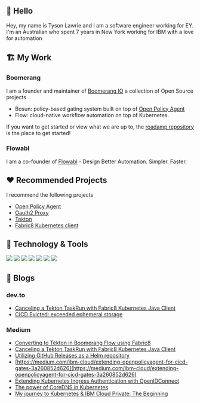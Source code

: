 ## 👋 Hello

Hey, my name is Tyson Lawrie and I am a software engineer working for EY. I'm an Australian who spent 7 years in New York working for IBM with a love for automation

<!--
Here are some ideas to get you started:
- 🔭 I’m currently working on ...
- 🌱 I’m currently learning ...
- 👯 I’m looking to collaborate on ...
- 🤔 I’m looking for help with ...
- 💬 Ask me about ...
- 📫 How to reach me: ...
- 😄 Pronouns: ...
- ⚡ Fun fact: ...
-->

## 🏗 My Work

### Boomerang

I am a founder and maintainer of [Boomerang IO](https://useboomerang.io) a collection of Open Source projects
- Bosun: policy-based gating system built on top of [Open Policy Agent](https://www.openpolicyagent.org/)
- Flow: cloud-native workflow automation on top of Kubernetes.

If you want to get started or view what we are up to, the [roadamp repository](https://github.com/boomerang-io/roadmap) is the place to get started!

### Flowabl

I am a co-founder of [Flowabl](https://flowabl.io) - Design Better Automation. Simpler. Faster.

## ❤️ Recommended Projects

I recommend the following projects
- [Open Policy Agent](https://github.com/open-policy-agent/opa)
- [Oauth2 Proxy](https://github.com/oauth2-proxy/oauth2-proxy)
- [Tekton](https://github.com/tektoncd)
- [Fabric8 Kubernetes client](https://github.com/fabric8io/kubernetes-client)

## 🔧 Technology & Tools

![](https://img.shields.io/badge/Editor-VS_Code-informational?style=flat&logo=visual-studio-code&logoColor=white&color=047CC0)
![](https://img.shields.io/badge/Editor-Eclipse-informational?style=flat&logo=eclipse&logoColor=white&color=047CC0)
![](https://img.shields.io/badge/Code-Java-informational?style=flat&logo=java&logoColor=white&color=047CC0)
![](https://img.shields.io/badge/Code-JavaScript-informational?style=flat&logo=javascript&logoColor=white&color=047CC0)
![](https://img.shields.io/badge/Code-Golang-informational?style=flat&logo=go&logoColor=white&color=047CC0)
![](https://img.shields.io/badge/Tools-Kubernetes-informational?style=flat&logo=kubernetes&logoColor=white&color=047CC0)
![](https://img.shields.io/badge/Tools-Red_Hat_OpenShift-informational?style=flat&logo=red-hat-open-shift&logoColor=white&color=047CC0)

## 📝 Blogs

### dev.to

- [Canceling a Tekton TaskRun with Fabric8 Kubernetes Java Client](https://dev.to/tysonlawrie/canceling-a-tekton-taskrun-with-fabric8-kubernetes-java-client-2bng)
- [CICD Evicted: exceeded ephemeral storage](https://dev.to/tysonlawrie/cicd-evicted-exceeded-ephemeral-storage-4n2h)

### Medium

- [Converting to Tekton in Boomerang Flow using Fabric8](https://tysonlawrie.medium.com/converting-to-tekton-in-boomerang-flow-using-fabric8-bb2e3212c4a1)
- [Canceling a Tekton TaskRun with Fabric8 Kubernetes Java Client](https://tysonlawrie.medium.com/canceling-a-tekton-taskrun-with-fabric8-kubernetes-java-client-1c2bd9e05d9a)
- [Utilizing GitHub Releases as a Helm repository](https://tysonlawrie.medium.com/utilizing-github-releases-as-a-helm-repository-1752e39ee645)
- [https://medium.com/ibm-cloud/extending-openpolicyagent-for-cicd-gates-3a260852d626](https://medium.com/ibm-cloud/extending-openpolicyagent-for-cicd-gates-3a260852d626)
- [Extending Kubernetes Ingress Authentication with OpenIDConnect](https://tysonlawrie.medium.com/extending-kubernetes-ingress-authentication-with-openidconnect-f28786e1f332)
- [The power of CoreDNS in Kubernetes](https://tysonlawrie.medium.com/the-power-of-coredns-in-kubernetes-e4840664d217)
- [My journey to Kubernetes & IBM Cloud Private: The Beginning](https://tysonlawrie.medium.com/my-journey-to-kubernetes-ibm-cloud-private-the-beginning-b87a8444b5e7)


